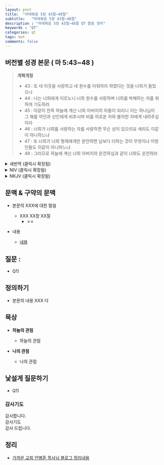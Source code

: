 ```yaml
---
layout: post
title:  "마태복음 5장 43절~48절"
subtitle:   "마태복음 5장 43절~48절"
description : "마태복음 5장 43절~48절 QT 말씀 정리"
keywords : "QT"
categories: qt
tags: mat
comments: false
---
```


## 버전별 성경 본문 ( 마 5:43~48 )

> **개혁개정**
>* 43 : 또 네 이웃을 사랑하고 네 원수를 미워하라 하였다는 것을 너희가 들었으나
>* 44 : 나는 너희에게 이르노니 너희 원수를 사랑하며 너희를 박해하는 자를 위하여 기도하라
>* 45 : 이같이 한즉 하늘에 계신 너희 아버지의 아들이 되리니 이는 하나님이 그 해를 악인과 선인에게 비추시며 비를 의로운 자와 불의한 자에게 내려주심이라
>* 46 : 너희가 너희를 사랑하는 자를 사랑하면 무슨 상이 있으리요 세리도 이같이 아니하느냐
>* 47 : 또 너희가 너희 형제에게만 문안하면 남보다 더하는 것이 무엇이냐 이방인들도 이같이 아니하느냐
>* 48 : 그러므로 하늘에 계신 너희 아버지의 온전하심과 같이 너희도 온전하라

<details>
<summary> 새번역 (클릭시 확장됨)</summary>
<div markdown="1">

>* 43 : "'네 이웃을 사랑하고, 네 원수를 미워하여라' 하고 말한 것을 너희는 들었다.
>* 44 : 그러나 나는 너희에게 말한다. 너희 원수를 사랑하고, 너희를 박해하는 사람을 위하여 기도하여라.
>* 45 : 그래야만 너희가 하늘에 계신 너희 아버지의 자녀가 될 것이다. 아버지께서는, 악한 사람에게나 선한 사람에게나 똑같이 해를 떠오르게 하시고, 의로운 사람에게나 불의한 사람에게나 똑같이 비를 내려주신다.
>* 46 : 너희를 사랑하는 사람만 너희가 사랑하면, 무슨 상을 받겠느냐? 세리도 그만큼은 하지 않느냐?
>* 47 : 또 너희가 너희 형제자매들에게만 인사를 하면서 지내면, 남보다 나을 것이 무엇이냐? 이방 사람들도 그만큼은 하지 않느냐?
>* 48 : 그러므로 하늘에 계신 너희 아버지께서 완전하신 것 같이, 너희도 완전하여라."
</div>
</details>

<details>
<summary> NIV (클릭시 확장됨)</summary>
<div markdown="1">

>* 43 : “You have heard that it was said, ‘Love your neighbor and hate your enemy.’
>* 44 : But I tell you, love your enemies and pray for those who persecute you,
>* 45 : that you may be children of your Father in heaven. He causes his sun to rise on the evil and the good, and sends rain on the righteous and the unrighteous.
>* 46 : If you love those who love you, what reward will you get? Are not even the tax collectors doing that?
>* 47 : And if you greet only your own people, what are you doing more than others? Do not even pagans do that?
>* 48 : Be perfect, therefore, as your heavenly Father is perfect.
</div>
</details>

<details>
<summary> NKJV (클릭시 확장됨)</summary>
<div markdown="1">

>* 43 : “You have heard that it was said, ‘You shall love your neighbor and hate your enemy.’
>* 44 : But I say to you, love your enemies, bless those who curse you, do good to those who hate you, and pray for those who spitefully use you and persecute you,
>* 45 : that you may be sons of your Father in heaven; for He makes His sun rise on the evil and on the good, and sends rain on the just and on the unjust.
>* 46 : For if you love those who love you, what reward have you? Do not even the tax collectors do the same?
>* 47 : And if you greet your brethren only, what do you do more than others? Do not even the tax collectors do so?
>* 48 : Therefore you shall be perfect, just as your Father in heaven is perfect.
</div>
</details>

## 문맥 & 구약의 문맥 

* 본문의 XXX에 대한 말씀
    - XXX XX장 XX절
        * `ㅎㅎ` 

* 내용 
    - [내용](링크) 

## 질문 :

* Q1) 

## 정의하기

* 본문의 내용 XXX 다

## 묵상

* **하늘의 관점**  
    - 하늘의 관점
  
* **나의 관점**
    - 나의 관점

## 낯설게 질문하기

* Q1) 

### 감사기도

감사합니다.  
감사기도  
감사 드립니다.  

## 정리
* [가까운 교회 안병훈 목사님 블로그 정리내용](https://blog.naver.com/tolerance2018)



